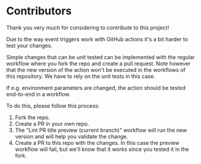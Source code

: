 # Contributors

Thank you very much for considering to contribute to this project!

Due to the way event triggers work with GitHub actions it's a bit harder to test your changes.

Simple changes that can be unit tested can be implemented with the regular workflow where you fork the repo and create a pull request. Note however that the new version of the action won't be executed in the workflows of this repository. We have to rely on the unit tests in this case.

If e.g. environment parameters are changed, the action should be tested end-to-end in a workflow.

To do this, please follow this process:

1. Fork the repo.
2. Create a PR in your own repo.
3. The "Lint PR title preview (current branch)" workflow will run the new version and will help you validate the change.
4. Create a PR to this repo with the changes. In this case the preview workflow will fail, but we'll know that it works since you tested it in the fork.
